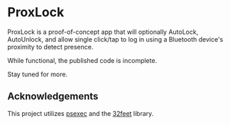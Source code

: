 # ProxLock

ProxLock is a proof-of-concept app that will optionally AutoLock, AutoUnlock, and allow single click/tap to log in using a Bluetooth device's proximity to detect presence.

While functional, the published code is incomplete. 

Stay tuned for more.


## Acknowledgements

This project utilizes [psexec](https://docs.microsoft.com/en-us/sysinternals/downloads/psexec) and the [32feet](https://github.com/inthehand/32feet) library.

